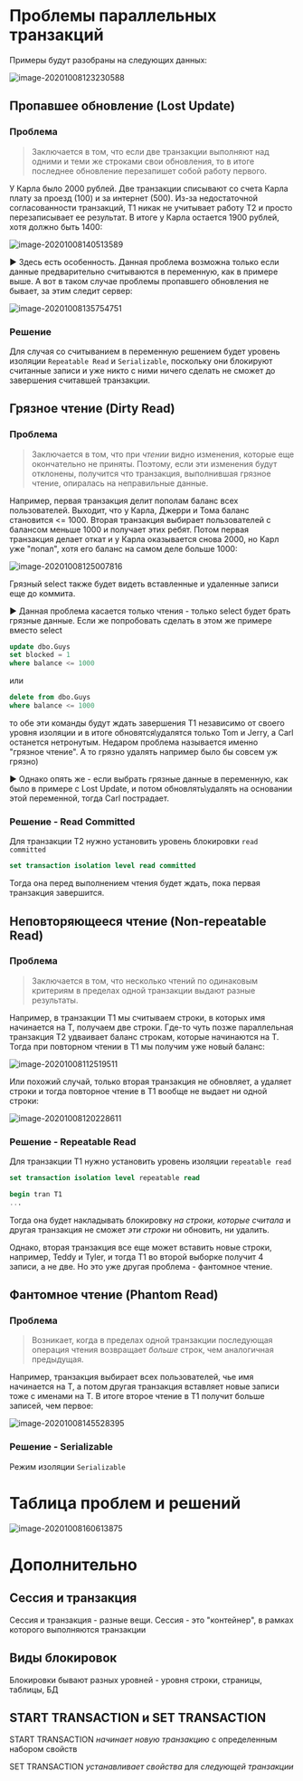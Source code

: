 # Проблемы параллельных транзакций

Примеры будут разобраны на следующих данных:

![image-20201008123230588](img/image-20201008123230588.png)



## Пропавшее обновление (Lost Update)

### Проблема

> Заключается в том, что если две транзакции выполняют над одними и теми же строками свои обновления, то в итоге последнее обновление перезапишет собой работу первого.

У Карла было 2000 рублей. Две транзакции списывают со счета Карла плату за проезд (100) и за интернет (500). Из-за недостаточной согласованности транзакций, Т1 никак не учитывает работу Т2 и просто перезаписывает ее результат. В итоге у Карла остается 1900 рублей, хотя должно быть 1400:

![image-20201008140513589](img/image-20201008140513589.png)

► Здесь есть особенность. Данная проблема возможна только если данные предварительно считываются в переменную, как в примере выше. А вот в таком случае проблемы пропавшего обновления не бывает, за этим следит сервер:

![image-20201008135754751](img/image-20201008135754751.png)

### Решение

Для случая со считыванием в переменную решением будет уровень изоляции `Repeatable Read` и `Serializable`, поскольку они блокируют считанные записи и уже никто с ними ничего сделать не сможет до завершения считавшей транзакции.



## Грязное чтение (Dirty Read)

### Проблема

> Заключается в том, что при *чтении* видно изменения, которые еще окончательно не приняты. Поэтому, если эти изменения будут отклонены, получится что транзакция, выполнившая грязное чтение, опиралась на неправильные данные.

Например, первая транзакция делит пополам баланс всех пользователей. Выходит, что у Карла, Джерри и Тома баланс становится <= 1000. Вторая транзакция выбирает пользователей с балансом меньше 1000 и получает этих ребят. Потом первая транзакция делает откат и у Карла оказывается снова 2000, но Карл уже "попал", хотя его баланс на самом деле больше 1000:

![image-20201008125007816](img/image-20201008125007816.png)

Грязный select также  будет видеть вставленные и удаленные записи еще до коммита.

► Данная проблема касается только чтения - только select будет брать грязные данные. Если же попробовать сделать в этом же примере вместо select

```sql
update dbo.Guys
set blocked = 1
where balance <= 1000
```

или

```sql
delete from dbo.Guys
where balance <= 1000
```

то обе эти команды будут ждать завершения T1 независимо от своего уровня изоляции и в итоге обновятся\удалятся только Tom и Jerry, а Carl останется нетронутым. Недаром проблема называется именно "грязное чтение". А то грязно удалять например было бы совсем уж грязно)

► Однако опять же - если выбрать грязные данные в переменную, как было в примере с Lost Update, и потом обновлять\удалять на основании этой переменной, тогда Carl пострадает.

### Решение - Read Committed

Для транзакции T2 нужно установить уровень блокировки `read committed`

```sql
set transaction isolation level read committed
```

Тогда она перед выполнением чтения будет ждать, пока первая транзакция завершится.



## Неповторяющееся чтение (Non-repeatable Read)

### Проблема

> Заключается в том, что несколько чтений по одинаковым критериям в пределах одной транзакции выдают разные результаты.

Например, в транзакции T1 мы считываем строки, в которых имя начинается на T, получаем две строки. Где-то чуть позже параллельная транзакция Т2 удваивает баланс строкам, которые начинаются на T. Тогда при повторном чтении в T1 мы получим уже новый баланс:

![image-20201008112519511](img/image-20201008112519511.png)

Или похожий случай, только вторая транзакция не обновляет, а удаляет строки и тогда повторное чтение в T1 вообще не выдает ни одной строки:

![image-20201008120228611](img/image-20201008120228611.png)

### Решение - Repeatable Read

Для транзакции T1 нужно установить уровень изоляции `repeatable read`

```sql
set transaction isolation level repeatable read

begin tran T1
...
```

Тогда она будет накладывать блокировку *на строки, которые считала* и другая транзакция не сможет *эти строки* ни обновить, ни удалить.

Однако, вторая транзакция все еще может вставить новые строки, например, Teddy и Tyler, и тогда T1 во второй выборке получит 4 записи, а не две. Но это уже другая проблема - фантомное чтение.



## Фантомное чтение (Phantom Read)

### Проблема

> Возникает, когда в пределах одной транзакции последующая операция чтения возвращает *больше* строк, чем аналогичная предыдущая.

Например, транзакция выбирает всех пользователей, чье имя начинается на T, а потом другая транзакция вставляет новые записи тоже с именами на T. В итоге второе чтение в Т1 получит больше записей, чем первое:

![image-20201008145528395](img/image-20201008145528395.png)

### Решение - Serializable

Режим изоляции `Serializable`



# Таблица проблем и решений

![image-20201008160613875](img/image-20201008160613875.png)



# Дополнительно

## Сессия и транзакция

Сессия и транзакция - разные вещи. Сессия - это "контейнер", в рамках которого выполняются транзакции

## Виды блокировок

Блокировки бывают разных уровней - уровня строки, страницы, таблицы, БД

## START TRANSACTION и SET TRANSACTION

START TRANSACTION *начинает новую транзакцию* с оп­ределенным набором свойств

SET TRANSACTION *ус­танавливает свойства* для *следующей транзакции*